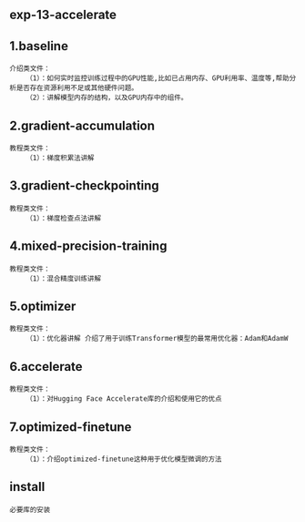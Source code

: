 ## exp-13-accelerate
  ## 1.baseline
    介绍类文件：
        （1）：如何实时监控训练过程中的GPU性能,比如已占用内存、GPU利用率、温度等,帮助分析是否存在资源利用不足或其他硬件问题。
        （2）：讲解模型内存的结构，以及GPU内存中的组件。
  ## 2.gradient-accumulation
    教程类文件：
        （1）：梯度积累法讲解
  ## 3.gradient-checkpointing
    教程类文件：
        （1）：梯度检查点法讲解
  ## 4.mixed-precision-training
    教程类文件：
        （1）：混合精度训练讲解
  ## 5.optimizer
    教程类文件：
        （1）：优化器讲解 介绍了用于训练Transformer模型的最常用优化器：Adam和AdamW
  ## 6.accelerate
    教程类文件：
        （1）：对Hugging Face Accelerate库的介绍和使用它的优点
  ## 7.optimized-finetune
    教程类文件：
        （1）：介绍optimized-finetune这种用于优化模型微调的方法
  ## install
    必要库的安装